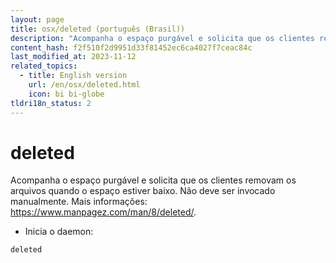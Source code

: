 ```yaml
---
layout: page
title: osx/deleted (português (Brasil))
description: "Acompanha o espaço purgável e solicita que os clientes removam os arquivos quando o espaço estiver baixo."
content_hash: f2f510f2d9951d33f81452ec6ca4027f7ceac84c
last_modified_at: 2023-11-12
related_topics:
  - title: English version
    url: /en/osx/deleted.html
    icon: bi bi-globe
tldri18n_status: 2
---
```

# deleted

Acompanha o espaço purgável e solicita que os clientes removam os arquivos quando o espaço estiver baixo.
Não deve ser invocado manualmente.
Mais informações: <https://www.manpagez.com/man/8/deleted/>.

- Inicia o daemon:

`deleted`
